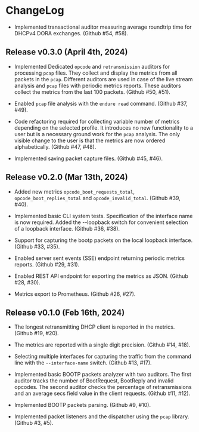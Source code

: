 # ChangeLog

* Implemented transactional auditor measuring average roundtrip
  time for DHCPv4 DORA exchanges.
  (Github #54, #58).

## Release v0.3.0 (April 4th, 2024)

* Implemented Dedicated `opcode` and `retransmission` auditors
  for processing `pcap` files. They collect and display the
  metrics from all packets in the `pcap`. Different auditors
  are used in case of the live stream analysis and `pcap` files
  with periodic metrics reports. These auditors collect the metrics
  from the last 100 packets.
  (Github #50, #51).

* Enabled `pcap` file analysis with the `endure read` command.
  (Github #37, #49).

* Code refactoring required for collecting variable number of
  metrics depending on the selected profile. It introduces no
  new functionality to a user but is a necessary ground work
  for the `pcap` analysis. The only visible change to the user
  is that the metrics are now ordered alphabetically.
  (Github #47, #48).

* Implemented saving packet capture files.
  (Github #45, #46).

## Release v0.2.0 (Mar 13th, 2024)

* Added new metrics `opcode_boot_requests_total`,
  `opcode_boot_replies_total` and `opcode_invalid_total`.
  (Github #39, #40).

* Implemented basic CLI system tests. Specification of the
  interface name is now required. Added the --loopback switch
  for convenient selection of a loopback interface.
  (Github #36, #38).

* Support for capturing the bootp packets on the local loopback
  interface.
  (Github #33, #35).

* Enabled server sent events (SSE) endpoint returning periodic
  metrics reports.
  (Github #29, #31).

* Enabled REST API endpoint for exporting the metrics as JSON.
  (Github #28, #30).

* Metrics export to Prometheus.
  (Github #26, #27).

## Release v0.1.0 (Feb 16th, 2024)

* The longest retransmitting DHCP client is reported in the
  metrics.
  (Github #19, #20).

* The metrics are reported with a single digit precision.
  (Github #14, #18).

* Selecting multiple interfaces for capturing the traffic from
  the command line with the `--interface-name` switch.
  (Github #13, #17).

* Implemented basic BOOTP packets analyzer with two auditors.
  The first auditor tracks the number of BootRequest, BootReply
  and invalid opcodes. The second auditor checks the percentage
  of retransmissions and an average secs field value in the
  client requests.
  (Github #11, #12).

* Implemented BOOTP packets parsing.
  (Github #9, #10).

* Implemented packet listeners and the dispatcher using the
  `pcap` library.
  (Github #3, #5).

